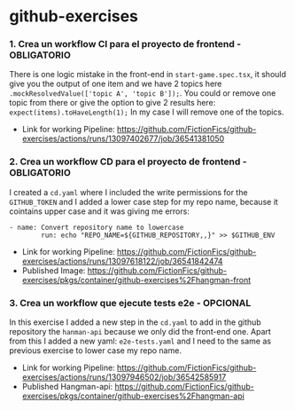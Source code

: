 # github-exercises

### 1. Crea un workflow CI para el proyecto de frontend - OBLIGATORIO

There is one logic mistake in the front-end in `start-game.spec.tsx`, it should give you the output of one item and we have 2 topics here `.mockResolvedValue(['topic A', 'topic B']);`. You could or remove one topic from there or give the option to give 2 results here: `expect(items).toHaveLength(1);` In my case I will remove one of the topics.

- Link for working Pipeline: https://github.com/FictionFics/github-exercises/actions/runs/13097402677/job/36541381050


### 2. Crea un workflow CD para el proyecto de frontend - OBLIGATORIO

I created a `cd.yaml` where I included the write permissions for the `GITHUB_TOKEN` and I added a lower case step for my repo name, because it cointains upper case and it was giving me errors:
```
- name: Convert repository name to lowercase
        run: echo "REPO_NAME=${GITHUB_REPOSITORY,,}" >> $GITHUB_ENV
```

- Link for working Pipeline: https://github.com/FictionFics/github-exercises/actions/runs/13097618122/job/36541842474
- Published Image: https://github.com/FictionFics/github-exercises/pkgs/container/github-exercises%2Fhangman-front

### 3. Crea un workflow que ejecute tests e2e - OPCIONAL

In this exercise I added a new step in the `cd.yaml` to add in the github repository the `hanman-api` because we only did the front-end one. Apart from this I added a new yaml: `e2e-tests.yaml` and I need to the same as previous exercise to lower case my repo name.

- Link for working Pipeline: https://github.com/FictionFics/github-exercises/actions/runs/13097946502/job/36542585917
- Published Hangman-api: https://github.com/FictionFics/github-exercises/pkgs/container/github-exercises%2Fhangman-api